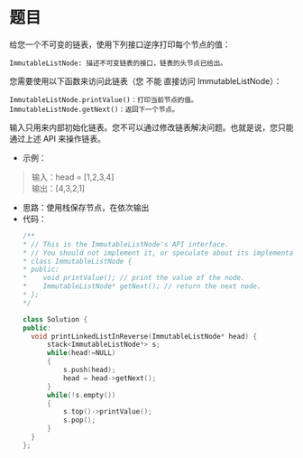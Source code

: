 # 题目
给您一个不可变的链表，使用下列接口逆序打印每个节点的值：

    ImmutableListNode: 描述不可变链表的接口，链表的头节点已给出。

您需要使用以下函数来访问此链表（您 不能 直接访问 ImmutableListNode）：

    ImmutableListNode.printValue()：打印当前节点的值。
    ImmutableListNode.getNext()：返回下一个节点。

输入只用来内部初始化链表。您不可以通过修改链表解决问题。也就是说，您只能通过上述 API 来操作链表。


* 示例：
>输入：head = [1,2,3,4]<br>
输出：[4,3,2,1]

* 思路：使用栈保存节点，在依次输出
* 代码：
    ```C++
    /**
   * // This is the ImmutableListNode's API interface.
   * // You should not implement it, or speculate about its implementation.
   * class ImmutableListNode {
   * public:
   *    void printValue(); // print the value of the node.
   *    ImmutableListNode* getNext(); // return the next node.
   * };
   */

  class Solution {
  public:
      void printLinkedListInReverse(ImmutableListNode* head) {
          stack<ImmutableListNode*> s;
          while(head!=NULL)
          {
              s.push(head);
              head = head->getNext();
          }
          while(!s.empty())
          {
              s.top()->printValue();
              s.pop();
          }
      }
  };
    ```
